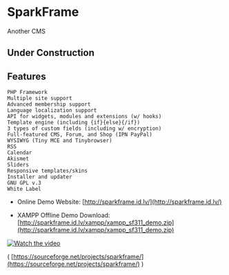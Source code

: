 # SparkFrame
Another CMS

## Under Construction


## Features
    PHP Framework
    Multiple site support
    Advanced membership support
    Language localization support
    API for widgets, modules and extensions (w/ hooks)
    Template engine (including {if}{else}{/if})
    3 types of custom fields (including w/ encryption)
    Full-featured CMS, Forum, and Shop (IPN PayPal)
    WYSIWYG (Tiny MCE and Tinybrowser)
    RSS
    Calendar
    Akismet
    Sliders
    Responsive templates/skins
    Installer and updater
    GNU GPL v.3
    White Label

* Online Demo Website: [http://sparkframe.id.lv/](http://sparkframe.id.lv/)

* XAMPP Offline Demo Download: [http://sparkframe.id.lv/xampp/xampp_sf311_demo.zip](http://sparkframe.id.lv/xampp/xampp_sf311_demo.zip)

[![Watch the video](http://img.youtube.com/vi/oMYPWIqWv8M/0.jpg)](https://www.youtube.com/watch?v=oMYPWIqWv8M)

( [https://sourceforge.net/projects/sparkframe/](https://sourceforge.net/projects/sparkframe/) )
